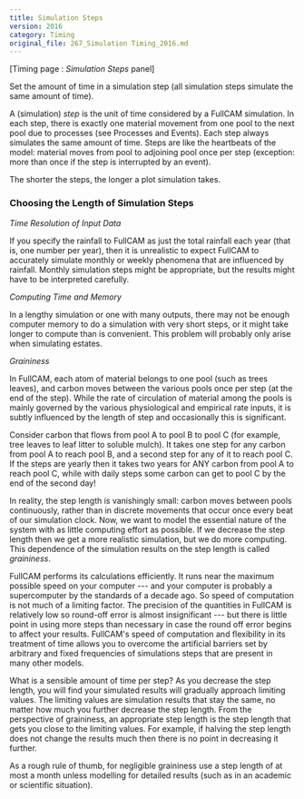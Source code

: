 ```yaml
---
title: Simulation Steps
version: 2016
category: Timing
original_file: 267_Simulation Timing_2016.md
---
```


[Timing page : *Simulation Steps* panel]

Set the amount of time in a simulation step (all simulation steps
simulate the same amount of time).

A (simulation) *step* is the unit of time considered by a FullCAM
simulation. In each step, there is exactly one material movement from
one pool to the next pool due to processes (see Processes and
Events). Each step always simulates
the same amount of time. Steps are like the heartbeats of the model:
material moves from pool to adjoining pool once per step (exception:
more than once if the step is interrupted by an event).

The shorter the steps, the longer a plot simulation takes.

### Choosing the Length of Simulation Steps

*Time Resolution of Input Data*

If you specify the rainfall to FullCAM as just the total rainfall each
year (that is, one number per year), then it is unrealistic to expect
FullCAM to accurately simulate monthly or weekly phenomena that are
influenced by rainfall. Monthly simulation steps might be appropriate,
but the results might have to be interpreted carefully.

*Computing Time and Memory*

In a lengthy simulation or one with many outputs, there may not be
enough computer memory to do a simulation with very short steps, or it
might take longer to compute than is convenient. This problem will
probably only arise when simulating estates.

*Graininess*

In FullCAM, each atom of material belongs to one pool (such as trees
leaves), and carbon moves between the various pools once per step (at
the end of the step). While the rate of circulation of material among
the pools is mainly governed by the various physiological and empirical
rate inputs, it is subtly influenced by the length of step and
occasionally this is significant.

Consider carbon that flows from pool A to pool B to pool C (for example,
tree leaves to leaf litter to soluble mulch). It takes one step for any
carbon from pool A to reach pool B, and a second step for any of it to
reach pool C. If the steps are yearly then it takes two years for ANY
carbon from pool A to reach pool C, while with daily steps some carbon
can get to pool C by the end of the second day!

In reality, the step length is vanishingly small: carbon moves between
pools continuously, rather than in discrete movements that occur once
every beat of our simulation clock. Now, we want to model the essential
nature of the system with as little computing effort as possible. If we
decrease the step length then we get a more realistic simulation, but we
do more computing. This dependence of the simulation results on the step
length is called *graininess*.

FullCAM performs its calculations efficiently. It runs near the maximum
possible speed on your computer --- and your computer is probably a
supercomputer by the standards of a decade ago. So speed of computation
is not much of a limiting factor. The precision of the quantities in
FullCAM is relatively low so round-off error is almost insignificant ---
but there is little point in using more steps than necessary in case the
round off error begins to affect your results. FullCAM's speed of
computation and flexibility in its treatment of time allows you to
overcome the artificial barriers set by arbitrary and fixed frequencies
of simulations steps that are present in many other models.

What is a sensible amount of time per step? As you decrease the step
length, you will find your simulated results will gradually approach
limiting values. The limiting values are simulation results that stay
the same, no matter how much you further decrease the step length. From
the perspective of graininess, an appropriate step length is the step
length that gets you close to the limiting values. For example, if
halving the step length does not change the results much then there is
no point in decreasing it further.

As a rough rule of thumb, for negligible graininess use a step length of
at most a month unless modelling for detailed results (such as in an
academic or scientific situation).